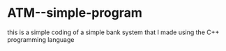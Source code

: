 # ATM--simple-program

this is a simple coding of a simple bank system that I made using the C++ programming language
